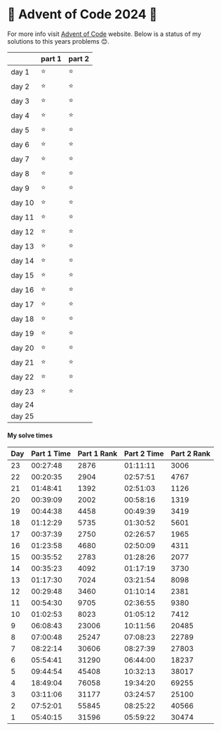 # :christmas_tree: Advent of Code 2024 :christmas_tree:

For more info visit [Advent of Code](https://adventofcode.com/) website. Below is a status of my solutions to this years problems :blush:.

| | part 1 | part 2 |
| - | - | - |
| day 1 | :star: | :star: |
| day 2 | :star: | :star: |
| day 3 | :star: | :star: |
| day 4 | :star: | :star: |
| day 5 | :star: | :star: |
| day 6 | :star: | :star: |
| day 7 | :star: | :star: |
| day 8 | :star: | :star: |
| day 9 | :star: | :star: |
| day 10 | :star: | :star: |
| day 11 | :star: | :star: |
| day 12 | :star: | :star: |
| day 13 | :star: | :star: |
| day 14 | :star: | :star: |
| day 15 | :star: | :star: |
| day 16 | :star: | :star: |
| day 17 | :star: | :star: |
| day 18 | :star: | :star: |
| day 19 | :star: | :star: |
| day 20 | :star: | :star: |
| day 21 | :star: | :star: |
| day 22 | :star: | :star: |
| day 23 | :star: | :star: |
| day 24 |  |  |
| day 25 |  |  |

#### My solve times

| Day | Part 1 Time | Part 1 Rank | Part 2 Time | Part 2 Rank |
|-----|-------------|-------------|-------------|-------------|
| 23  | 00:27:48    | 2876        | 01:11:11    | 3006        |
| 22  | 00:20:35    | 2904        | 02:57:51    | 4767        |
| 21  | 01:48:41    | 1392        | 02:51:03    | 1126        |
| 20  | 00:39:09    | 2002        | 00:58:16    | 1319        |
| 19  | 00:44:38    | 4458        | 00:49:39    | 3419        |
| 18  | 01:12:29    | 5735        | 01:30:52    | 5601        |
| 17  | 00:37:39    | 2750        | 02:26:57    | 1965        |
| 16  | 01:23:58    | 4680        | 02:50:09    | 4311        |
| 15  | 00:35:52    | 2783        | 01:28:26    | 2077        |
| 14  | 00:35:23    | 4092        | 01:17:19    | 3730        |
| 13  | 01:17:30    | 7024        | 03:21:54    | 8098        |
| 12  | 00:29:48    | 3460        | 01:10:14    | 2381        |
| 11  | 00:54:30    | 9705        | 02:36:55    | 9380        |
| 10  | 01:02:53    | 8023        | 01:05:12    | 7412        |
| 9   | 06:08:43    | 23006       | 10:11:56    | 20485       |
| 8   | 07:00:48    | 25247       | 07:08:23    | 22789       |
| 7   | 08:22:14    | 30606       | 08:27:39    | 27803       |
| 6   | 05:54:41    | 31290       | 06:44:00    | 18237       |
| 5   | 09:44:54    | 45408       | 10:32:13    | 38017       |
| 4   | 18:49:04    | 76058       | 19:34:20    | 69255       |
| 3   | 03:11:06    | 31177       | 03:24:57    | 25100       |
| 2   | 07:52:01    | 55845       | 08:25:22    | 40566       |
| 1   | 05:40:15    | 31596       | 05:59:22    | 30474       |
